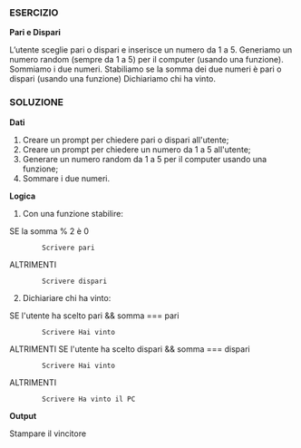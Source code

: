 ### ESERCIZIO

**Pari e Dispari**

L’utente sceglie pari o dispari e inserisce un numero da 1 a 5.
Generiamo un numero random (sempre da 1 a 5) per il computer (usando una funzione).
Sommiamo i due numeri.
Stabiliamo se la somma dei due numeri è pari o dispari (usando una funzione)
Dichiariamo chi ha vinto.

### SOLUZIONE

**Dati**  

1. Creare un prompt per chiedere pari o dispari all'utente; 
2. Creare un prompt per chiedere un numero da 1 a 5 all'utente; 
3. Generare un numero random da 1 a 5 per il computer usando una funzione;
4. Sommare i due numeri. 

**Logica**  

1. Con una funzione stabilire:  

SE la somma % 2 è 0 

            Scrivere pari 

ALTRIMENTI 

            Scrivere dispari


2. Dichiariare chi ha vinto:

SE l'utente ha scelto pari && somma === pari

            Scrivere Hai vinto

ALTRIMENTI SE l'utente ha scelto dispari  && somma === dispari

            Scrivere Hai vinto

ALTRIMENTI 

            Scrivere Ha vinto il PC


**Output**

Stampare il vincitore